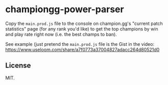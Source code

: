 # championgg-power-parser

Copy the `main.prod.js` file to the console on champion.gg's "current patch statistics" page (for any rank you'd like) to get the top champions by win and play rate right now (i.e. the best champs to ban). 

See example (just pretend the `main.prod.js` file is the Gist in the video: https://www.useloom.com/share/a7f0773a37004827adacc264d80521d0

## License 
MIT.